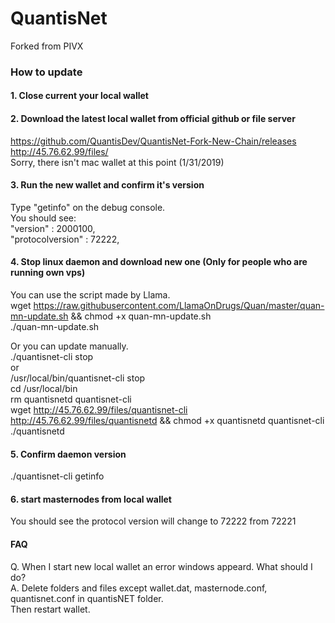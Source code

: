 # QuantisNet  
Forked from PIVX  

### How to update  
#### 1. Close current your local wallet  
  
#### 2. Download the latest local wallet from official github or file server  
https://github.com/QuantisDev/QuantisNet-Fork-New-Chain/releases  
http://45.76.62.99/files/  
Sorry, there isn't mac wallet at this point (1/31/2019)  
  
#### 3. Run the new wallet and confirm it's version  
Type "getinfo" on the debug console.  
You should see:  
"version" : 2000100,  
"protocolversion" : 72222,  
  
#### 4. Stop linux daemon and download new one (Only for people who are running own vps)  
You can use the script made by Llama.  
wget https://raw.githubusercontent.com/LlamaOnDrugs/Quan/master/quan-mn-update.sh && chmod +x quan-mn-update.sh  
./quan-mn-update.sh  
  
Or you can update manually.  
./quantisnet-cli stop  
or  
/usr/local/bin/quantisnet-cli stop  
cd /usr/local/bin  
rm quantisnetd quantisnet-cli  
wget http://45.76.62.99/files/quantisnet-cli http://45.76.62.99/files/quantisnetd && chmod +x quantisnetd quantisnet-cli
./quantisnetd  
  
#### 5. Confirm daemon version  
./quantisnet-cli getinfo  
  
#### 6. start masternodes from local wallet  
You should see the protocol version will change to 72222 from 72221  
  
#### FAQ  
Q. When I start new local wallet an error windows appeard. What should I do?  
A. Delete folders and files except wallet.dat, masternode.conf, quantisnet.conf in quantisNET folder.  
   Then restart wallet.  

